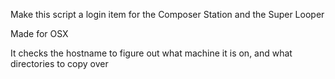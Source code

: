 

  Make this script a login item for the Composer Station and the Super Looper

  Made for OSX

  It checks the hostname to figure out what machine it is on, and what directories to copy over

